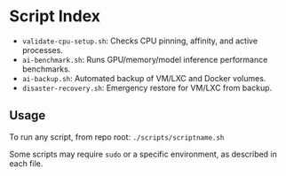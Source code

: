 # Script Index

- `validate-cpu-setup.sh`: Checks CPU pinning, affinity, and active processes.
- `ai-benchmark.sh`: Runs GPU/memory/model inference performance benchmarks.
- `ai-backup.sh`: Automated backup of VM/LXC and Docker volumes.
- `disaster-recovery.sh`: Emergency restore for VM/LXC from backup.

## Usage
To run any script, from repo root:
`./scripts/scriptname.sh`

Some scripts may require `sudo` or a specific environment, as described in each file.
